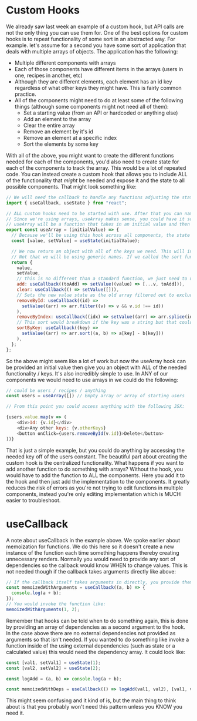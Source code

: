 # Custom Hooks

We already saw last week an example of a custom hook, but API calls are not the only thing you can use them for. One of the best options for custom hooks is to repeat functionality of some sort in an abstracted way. For example. let's assume for a second you have some sort of application that deals with multiple arrays of objects. The application has the following:

- Multiple different components with arrays
- Each of those components have different items in the arrays (users in one, recipes in another, etc)
- Although they are different elements, each element has an id key regardless of what other keys they might have. This is fairly common practice.
- All of the components might need to do at least some of the following things (although some components might not need all of them):
  - Set a starting value (from an API or hardcoded or anything else)
  - Add an element to the array
  - Clear the entire array
  - Remove an element by it's id
  - Remove an element at a specific index
  - Sort the elements by some key

With all of the above, you might want to create the different functions needed for each of the components, you'd also need to create state for each of the components to track the array. This would be a lot of repeated code. You can instead create a custom hook that allows you to include ALL of the functionality that _might_ be needed and expose it and the state to all possible components. That might look something like:

```javascript
// We will need the callback to handle any functions adjusting the state from inside the hook
import { useCallback, useState } from "react";

// ALL custom hooks need to be started with use. After that you can name it whatever you want.
// Since we're using arrays, useArray makes sense, you could have it something else though
// useArray will be a function that takes in an initial value and then does something with it.
export const useArray = (initialValue) => {
  // Because we'll be using this hook across all components, the state is contained inside of it
  const [value, setValue] = useState(initialValue);

  // We now return an object with all of the keys we need. This will include all of the functions we listed above
  // Not that we will be using generic names. If we called the sort function "sortUsersById" it would be confusing for the components that deal with recipes or something else
  return {
    value,
    setValue,
    // this is no different than a standard function, we just need to useCallback for it to work as well as possible
    add: useCallback((toAdd) => setValue((value) => [...v, toAdd])),
    clear: useCallback(() => setValue([])),
    // Sets the new value state as the old array filtered out to exclude items with the id provided
    removeById: useCallback((id) =>
      setValue((arr) => arr.filter((v) => v && v.id !== id))
    ),
    removeByIndex: useCallback((idx) => setValue((arr) => arr.splice(idx, 1))),
    // This sort would breakdown if the key was a string but that could be adjusted as needed
    sortByKey: useCallback((key) =>
      setValue((arr) => arr.sort((a, b) => a[key] - b[key]))
    ),
  };
};
```

So the above might seem like a lot of work but now the useArray hook can be provided an initial value then give you an object with ALL of the needed functionality / keys. It's also incredibly simple to use. In ANY of our components we would need to use arrays in we could do the following:

```javascript
// could be users / recipes / anything
const users = useArray([]) // Empty array or array of starting users

// From this point you could access anything with the following JSX:

{users.value.map(v => (
    <div>Id: {v.id}</div>
    <div>Any other keys: {v.otherKeys}
    <button onClick={users.removeById(v.id)}>Delete</button>
))}
```

That is just a simple example, but you could do anything by accessing the needed key off of the users constant. The beautiful part about creating the custom hook is the centralized functionality. What happens if you want to add another function to do something with arrays? Without the hook, you would have to add the function to ALL the components. Here you add it to the hook and then just add the implementation to the components. It greatly reduces the risk of errors as you're not trying to edit functions in multiple components, instead you're only editing implementation which is MUCH easier to troubleshoot.

# useCallback

A note about useCallback in the example above. We spoke earlier about memoization for functions. We do this here so it doesn't create a new instance of the function each time something happens thereby creating unnecessary renders. Normally you would need to provide any sort of dependencies so the callback would know WHEN to change values. This is not needed though if the callback takes arguments directly like above:

```javascript
// If the callback itself takes arguments in directly, you provide them as above like:
const memoizedWithArguments = useCallback((a, b) => {
  console.log(a + b);
});
// You would invoke the function like:
memoizedWithArguments(1, 2);
```

Remember that hooks can be told when to do something again, this is done by providing an array of dependencies as a second argument to the hook. In the case above there are no external dependencies not provided as arguments so that isn't needed. If you wanted to do something like invoke a function inside of the using external dependencies (such as state or a calculated value) this would need the dependency array. It could look like:

```javascript
const [val1, setVal1] = useState(1);
const [val2, setVal2] = useState(2);

const logAdd = (a, b) => console.log(a + b);

const memoizedWithDeps = useCallback(() => logAdd(val1, val2), [val1, val2]);
```

This might seem confusing and it kind of is, but the main thing to think about is that you probably won't need this pattern unless you KNOW you need it.
